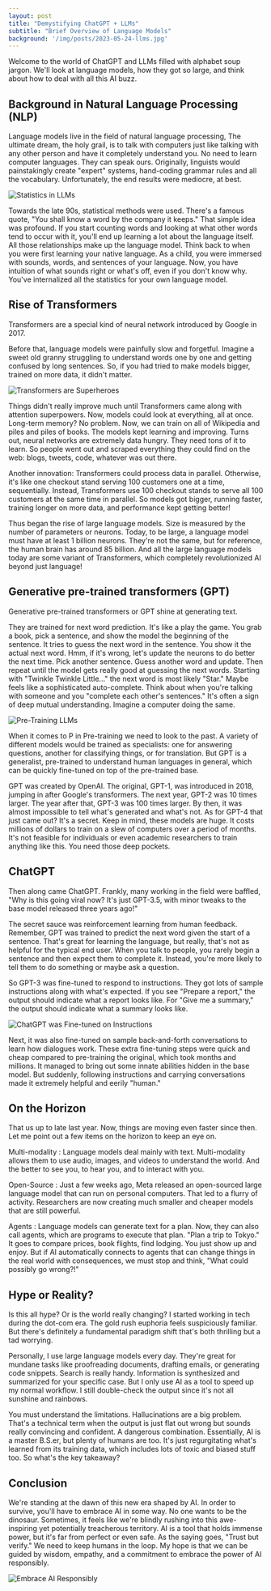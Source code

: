 ```yaml
---
layout: post
title: "Demystifying ChatGPT + LLMs"
subtitle: "Brief Overview of Language Models"
background: '/img/posts/2023-05-24-llms.jpg'
---
```


Welcome to the world of ChatGPT and LLMs filled with alphabet soup jargon. We'll look at language models, how they got so large, and think about how to deal with all this AI buzz.

## Background in Natural Language Processing (NLP)

Language models live in the field of natural language processing, The ultimate dream, the holy grail, is to talk with computers just like talking with any other person and have it completely understand you. No need to learn computer languages. They can speak ours. Originally, linguists would painstakingly create "expert" systems, hand-coding  grammar rules and all the vocabulary. Unfortunately, the end results were mediocre, at best.

![Statistics in LLMs](/img/posts/2023-05-24-llms-stats.png)

Towards the late 90s, statistical methods were used. There's a famous quote, "You shall know a word by the company it keeps." That simple idea was profound. If you start counting words and looking at what other words tend to occur with it, you'll end up learning a lot about the language itself. All those relationships make up the language model. Think back to when you were first learning your native language. As a child, you were immersed with sounds, words, and sentences of your language. Now, you have intuition of what sounds right or what's off, even if you don't know why. You've internalized all the statistics for your own language model.

## Rise of Transformers

Transformers are a special kind of neural network introduced by Google in 2017.

Before that, language models were painfully slow and forgetful. Imagine a sweet old granny struggling to understand words one by one and getting confused by long sentences. So, if you had tried to make models bigger, trained on more data, it didn't matter.

![Transformers are Superheroes](/img/posts/2023-05-24-llms-superhero.png)

Things didn't really improve much until Transformers came along with attention superpowers. Now, models could look at everything, all at once. Long-term memory? No problem. Now, we can train on all of Wikipedia and piles and piles of books. The models kept learning and improving. Turns out, neural networks are extremely data hungry. They need tons of it to learn. So people went out and scraped everything they could find on the web: blogs, tweets, code, whatever was out there.

Another innovation: Transformers could process data in parallel. Otherwise, it's like one checkout stand serving 100 customers one at a time, sequentially. Instead, Transformers use 100 checkout stands to serve all 100 customers at the same time in parallel. So models got bigger, running faster, training longer on more data, and performance kept getting better!

Thus began the rise of large language models. Size is measured by the number of parameters or neurons. Today, to be large, a language model must have at least 1 billion neurons. They're not the same, but for reference, the human brain has around 85 billion. And all the large language models today are some variant of Transformers, which completely revolutionized AI beyond just language!

## Generative pre-trained transformers (GPT)

Generative pre-trained transformers or GPT shine at generating text.

They are trained for next word prediction. It's like a play the game. You grab a book, pick a sentence, and show the model the beginning of the sentence. It tries to guess the next word in the sentence. You show it the actual next word. Hmm, if it's wrong, let's update the neurons to do better the next time. Pick another sentence. Guess another word and update. Then repeat until the model gets really good at guessing the next words. Starting with "Twinkle Twinkle Little..." the next word is most likely "Star." Maybe feels like a sophisticated auto-complete. Think about when you're talking with someone and you "complete each other's sentences." It's often a sign of deep mutual understanding. Imagine a computer doing the same.

![Pre-Training LLMs](/img/posts/2023-05-24-llms-training.jpg)

When it comes to P in Pre-training we need to look to the past. A variety of different models would be trained as specialists: one for answering questions, another for classifying things, or for translation. But GPT is a generalist, pre-trained to understand human languages in general, which can be quickly fine-tuned on top of the pre-trained base.

GPT was created by OpenAI. The original, GPT-1, was introduced in 2018, jumping in after Google's transformers. The next year, GPT-2 was 10 times larger. The year after that, GPT-3 was 100 times larger. By then, it was almost impossible to tell what's generated and what's not. As for GPT-4 that just came out? It's a secret. Keep in mind, these models are huge. It costs millions of dollars to train on a slew of computers over a period of months. It's not feasible for individuals or even academic researchers to train anything like this. You need those deep pockets.

## ChatGPT

Then along came ChatGPT. Frankly, many working in the field were baffled, "Why is this going viral now? It's just GPT-3.5, with minor tweaks to the base model released three years ago!"

The secret sauce was reinforcement learning from human feedback. Remember, GPT was trained to predict the next word given the start of a sentence. That's great for learning the language, but really, that's not as helpful for the typical end user. When you talk to people, you rarely begin a sentence and then expect them to complete it. Instead, you're more likely to tell them to do something or maybe ask a question.

So GPT-3 was fine-tuned to respond to instructions. They got lots of sample instructions along with what's expected. If you see "Prepare a report," the output should indicate what a report looks like. For "Give me a summary," the output should indicate what a summary looks like.

![ChatGPT was Fine-tuned on Instructions](/img/posts/2023-05-24-llms-instruct.jpg)

Next, it was also fine-tuned on sample back-and-forth conversations to learn how dialogues work. These extra fine-tuning steps were quick and cheap compared to pre-training the original, which took months and millions. It managed to bring out some innate abilities hidden in the base model. But suddenly, following instructions and carrying conversations made it extremely helpful and eerily "human."

## On the Horizon

That us up to late last year. Now, things are moving even faster since then. Let me point out a few items on the horizon to keep an eye on.

Multi-modality
: Language models deal mainly with text. Multi-modality allows them to use audio, images, and videos to understand the world. And the better to see you, to hear you, and to interact with you.

Open-Source
: Just a few weeks ago, Meta released an open-sourced large language model that can run on personal computers. That led to a flurry of activity. Researchers are now creating much smaller and cheaper models that are still powerful.

Agents
: Language models can generate text for a plan. Now, they can also call agents, which are programs to execute that plan. "Plan a trip to Tokyo." It goes to compare prices, book flights, find lodging. You just show up and enjoy. But if AI automatically connects to agents that can change things in the real world with consequences, we must stop and think, "What could possibly go wrong?!"

## Hype or Reality?

Is this all hype? Or is the world really changing? I started working in tech during the dot-com era. The gold rush euphoria feels suspiciously familiar. But there's definitely a fundamental paradigm shift that's both thrilling but a tad worrying.

Personally, I use large language models every day. They're great for mundane tasks like proofreading documents, drafting emails, or generating code snippets. Search is really handy. Information is synthesized and summarized for your specific case. But I only use AI as a tool to speed up my normal workflow. I still double-check the output since it's not all sunshine and rainbows.

You must understand the limitations. Hallucinations are a big problem. That's a technical term when the output is just flat out wrong but sounds really convincing and confident. A dangerous combination. Essentially, AI is a master B.S.er, but plenty of humans are too. It's just regurgitating what's learned from its training data, which includes lots of toxic and biased stuff too. So what's the key takeaway?

## Conclusion

We're standing at the dawn of this new era shaped by AI. In order to survive, you'll have to embrace AI in some way. No one wants to be the dinosaur. Sometimes, it feels like we're blindly rushing into this awe-inspiring yet potentially treacherous territory. AI is a tool that holds immense power, but it's far from perfect or even safe. As the saying goes, "Trust but verify." We need to keep humans in the loop. My hope is that we can be guided by wisdom, empathy, and a commitment to embrace the power of AI responsibly.

![Embrace AI Responsibly](/img/posts/2023-05-24-llms-embrace.png)
